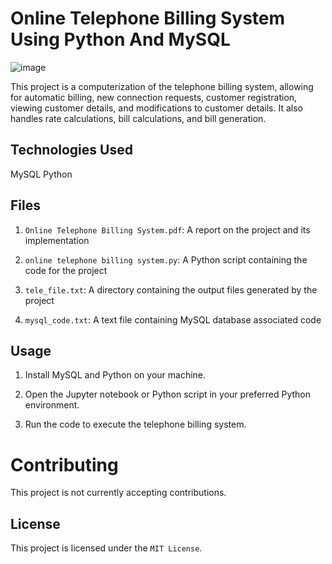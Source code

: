 # Online Telephone Billing System Using Python And MySQL


![image](https://user-images.githubusercontent.com/93007427/172018023-622f1633-cde5-41a3-872d-d385ee57eaf6.png)


This project is a computerization of the telephone billing system, allowing for automatic billing, new connection requests, customer registration, viewing customer details, and modifications to customer details. It also handles rate calculations, bill calculations, and bill generation.



## Technologies Used
MySQL
Python



## Files

1. `Online Telephone Billing System.pdf`: A report on the project and its implementation

2. `online telephone billing system.py`: A Python script containing the code for the project

3. `tele_file.txt`: A directory containing the output files generated by the project

4. `mysql_code.txt`: A text file containing MySQL database associated code



## Usage

1. Install MySQL and Python on your machine.

2. Open the Jupyter notebook or Python script in your preferred Python environment.

3. Run the code to execute the telephone billing system.



# Contributing
This project is not currently accepting contributions.



## License
This project is licensed under the `MIT License`.
